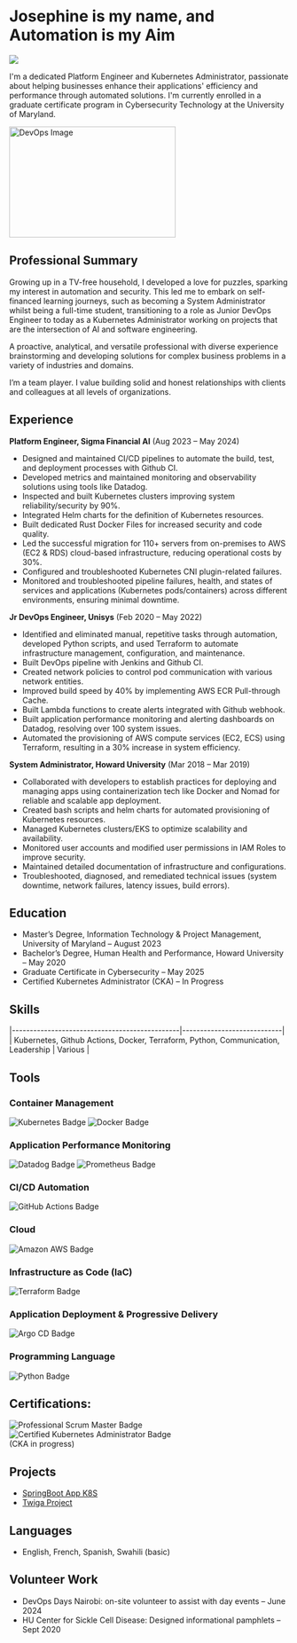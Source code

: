 # Josephine is my name, and Automation is my Aim
<a href="https://www.linkedin.com/in/josephinezola/"><img src="https://img.shields.io/badge/-LinkedIn-0072b1?&style=for-the-badge&logo=linkedin&logoColor=white" /></a>

I'm a dedicated Platform Engineer and Kubernetes Administrator, passionate about helping businesses enhance their applications' efficiency and performance through automated solutions. I'm currently enrolled in a graduate certificate program in Cybersecurity Technology at the University of Maryland.

<a href="https://images.app.goo.gl/MzDgZfzHA81A17Fq6" target="_blank">
    <img src="https://upload.wikimedia.org/wikipedia/commons/0/05/Devops-toolchain.svg" alt="DevOps Image" width="300" height="200" >
</a>

## Professional Summary
Growing up in a TV-free household, I developed a love for puzzles, sparking my interest in automation and security. This led me to embark on self-financed learning journeys, such as becoming a System Administrator whilst being a full-time student, transitioning to a role as Junior DevOps Engineer to today as a Kubernetes Administrator working on projects that are the intersection of AI and software engineering.

A proactive, analytical, and versatile professional with diverse experience brainstorming and developing solutions for complex business problems in a variety of industries and domains.

I’m a team player. I value building solid and honest relationships with clients and colleagues at all levels of organizations.

## Experience
**Platform Engineer, Sigma Financial AI** (Aug 2023 – May 2024)
- Designed and maintained CI/CD pipelines to automate the build, test, and deployment processes with Github CI.
- Developed metrics and maintained monitoring and observability solutions using tools like Datadog.
- Inspected and built Kubernetes clusters improving system reliability/security by 90%.
- Integrated Helm charts for the definition of Kubernetes resources.
- Built dedicated Rust Docker Files for increased security and code quality.
- Led the successful migration for 110+ servers from on-premises to AWS (EC2 & RDS) cloud-based infrastructure, reducing operational costs by 30%.
- Configured and troubleshooted Kubernetes CNI plugin-related failures.
- Monitored and troubleshooted pipeline failures, health, and states of services and applications (Kubernetes pods/containers) across different environments, ensuring minimal downtime.

**Jr DevOps Engineer, Unisys** (Feb 2020 – May 2022)
- Identified and eliminated manual, repetitive tasks through automation, developed Python scripts, and used Terraform to automate infrastructure management, configuration, and maintenance.
- Built DevOps pipeline with Jenkins and Github CI.
- Created network policies to control pod communication with various network entities.
- Improved build speed by 40% by implementing AWS ECR Pull-through Cache.
- Built Lambda functions to create alerts integrated with Github webhook.
- Built application performance monitoring and alerting dashboards on Datadog, resolving over 100 system issues.
- Automated the provisioning of AWS compute services (EC2, ECS) using Terraform, resulting in a 30% increase in system efficiency.

**System Administrator, Howard University** (Mar 2018 – Mar 2019)
- Collaborated with developers to establish practices for deploying and managing apps using containerization tech like Docker and Nomad for reliable and scalable app deployment.
- Created bash scripts and helm charts for automated provisioning of Kubernetes resources.
- Managed Kubernetes clusters/EKS to optimize scalability and availability.
- Monitored user accounts and modified user permissions in IAM Roles to improve security.
- Maintained detailed documentation of infrastructure and configurations.
- Troubleshooted, diagnosed, and remediated technical issues (system downtime, network failures, latency issues, build errors).

## Education
- Master’s Degree, Information Technology & Project Management, University of Maryland – August 2023
- Bachelor’s Degree, Human Health and Performance, Howard University – May 2020
- Graduate Certificate in Cybersecurity – May 2025
- Certified Kubernetes Administrator (CKA) – In Progress

## Skills                                             
|-----------------------------------------------|----------------------------|
| Kubernetes, Github Actions, Docker, Terraform, Python, Communication, Leadership | Various |

## Tools

### Container Management
<div>
    <img src="https://img.shields.io/badge/-Kubernetes-326CE5?&style=for-the-badge&logo=Kubernetes&logoColor=white" alt="Kubernetes Badge" />
    <img src="https://img.shields.io/badge/-Docker-2496ED?&style=for-the-badge&logo=Docker&logoColor=white" alt="Docker Badge" />
</div>

### Application Performance Monitoring
<div>
    <img src="https://img.shields.io/badge/-Datadog-632CA6?&style=for-the-badge&logo=Datadog&logoColor=white" alt="Datadog Badge" />
    <img src="https://img.shields.io/badge/-Prometheus-E6522C?&style=for-the-badge&logo=Prometheus&logoColor=white" alt="Prometheus Badge" />
</div>

### CI/CD Automation
<div>
    <img src="https://img.shields.io/badge/-GitHub_Actions-FFFFFF?style=for-the-badge&logo=GitHub%20Actions&logoColor=2088FF&color=E1E4E8" alt="GitHub Actions Badge" />
</div>

### Cloud
<div>
    <img src="https://img.shields.io/badge/-AWS-FF9900?style=for-the-badge&logo=Amazon%20AWS&logoColor=white" alt="Amazon AWS Badge" />
</div>

### Infrastructure as Code (IaC)
<div>
    <img src="https://img.shields.io/badge/-Terraform-0C344B?&style=for-the-badge&logo=terraform&logoColor=white" alt="Terraform Badge" />
</div>

### Application Deployment & Progressive Delivery
<div>
    <img src="https://img.shields.io/badge/-Argo%20CD-f5f5f5?&style=for-the-badge&logo=argo&logoColor=FC4C02" alt="Argo CD Badge" />
</div>

### Programming Language
<div>
    <img src="https://img.shields.io/badge/-Python-FFFFFF?style=for-the-badge&logo=Python&logoColor=007ACC&color=F7DF1E" alt="Python Badge" />
</div>

## Certifications:
<div>
    <img src="https://img.shields.io/badge/-Professional_Scrum_Master-ADD8E6?style=for-the-badge&logo=Scrum&logoColor=white" alt="Professional Scrum Master Badge" />
    <img src="https://img.shields.io/badge/-Certified_Kubernetes_Administrator-326CE5?style=for-the-badge&logo=Kubernetes&logoColor=white" alt="Certified Kubernetes Administrator Badge" />
</div> (CKA in progress)

## Projects 
- <a href="https://github.com/Josephineci/Spring_boot_K8s/blob/main/README.md">SpringBoot App K8S</a>
- <a href="https://github.com/jurmy24/twiga" target="_blank">Twiga Project</a>

## Languages
- English, French, Spanish, Swahili (basic)

## Volunteer Work
- DevOps Days Nairobi: on-site volunteer to assist with day events – June 2024
- HU Center for Sickle Cell Disease: Designed informational pamphlets – Sept 2020
